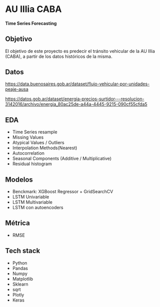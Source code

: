 
# AU Illia CABA
#### Time Series Forecasting



## Objetivo

El objetivo de este proyecto es predecir el tránsito vehicular de la AU Illia (CABA), a partir de los datos históricos de la misma.

## Datos

https://data.buenosaires.gob.ar/dataset/flujo-vehicular-por-unidades-peaje-ausa

https://datos.gob.ar/dataset/energia-precios-surtidor---resolucion-3142016/archivo/energia_80ac25de-a44a-4445-9215-090cf55cfda5

## EDA

- Time Series resample
- Missing Values
- Atypical Values / Outliers
- Interpolation Methods(Nearest)
- Autocorrelation
- Seasonal Components (Additive / Multiplicative)
- Residual histogram

## Modelos

- Benckmark: XGBoost Regressor + GridSearchCV
- LSTM Univariable
- LSTM Multivariable
- LSTM con autoencoders

## Métrica

- RMSE

## Tech stack

- Python
- Pandas
- Numpy
- Matplotlib
- Sklearn
- sqrt
- Plotly
- Keras